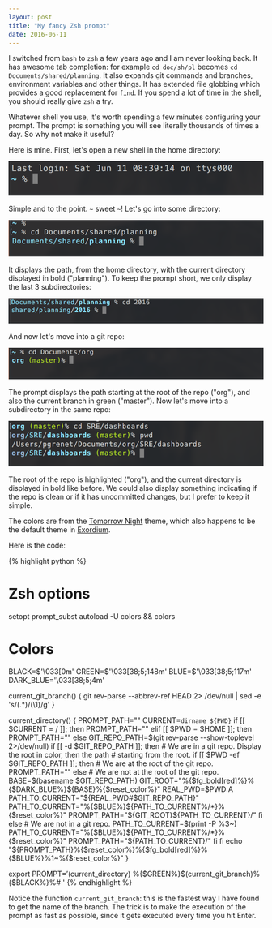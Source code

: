 ```yaml
---
layout: post
title: "My fancy Zsh prompt"
date: 2016-06-11
---
```


I switched from `bash` to `zsh` a few years ago and I am never looking back. It
has awesome tab completion: for example `cd doc/sh/pl` becomes `cd
Documents/shared/planning`. It also expands git commands and branches,
environment variables and other things. It has extended file globbing which
provides a good replacement for `find`. If you spend a lot of time in the
shell, you should really give `zsh` a try.

Whatever shell you use, it's worth spending a few minutes configuring your
prompt. The prompt is something you will see literally thousands of times a
day. So why not make it useful?

Here is mine. First, let's open a new shell in the home directory:

![zsh prompt](/assets/zsh_prompt1.png)

Simple and to the point. `~` sweet `~`! Let's go into some directory:

![zsh prompt](/assets/zsh_prompt2.png)

It displays the path, from the home directory, with the current directory
displayed in bold ("planning"). To keep the prompt short, we only display the
last 3 subdirectories:

![zsh prompt](/assets/zsh_prompt5.png)

And now let's move into a git repo:

![zsh prompt](/assets/zsh_prompt3.png)

The prompt displays the path starting at the root of the repo ("org"), and also
the current branch in green ("master"). Now let's move into a subdirectory in
the same repo:

![zsh prompt](/assets/zsh_prompt4.png)

The root of the repo is highlighted ("org"), and the current directory is
displayed in bold like before. We could also display something indicating if
the repo is clean or if it has uncommitted changes, but I prefer to keep it
simple.

The colors are from the
[Tomorrow Night](https://github.com/chriskempson/tomorrow-theme) theme, which
also happens to be the default theme in
[Exordium](https://github.com/philippe-grenet/exordium).

Here is the code:

{% highlight python %}
# Zsh options
setopt prompt_subst
autoload -U colors && colors

# Colors
BLACK=$'\033[0m'
GREEN=$'\033[38;5;148m'
BLUE=$'\033[38;5;117m'
DARK_BLUE='\033[38;5;4m'

current_git_branch() {
    git rev-parse --abbrev-ref HEAD 2> /dev/null | sed -e 's/\(.*\)/(\1)/g'
}

current_directory() {
    PROMPT_PATH=""
    CURRENT=`dirname ${PWD}`
    if [[ $CURRENT = / ]]; then
        PROMPT_PATH=""
    elif [[ $PWD = $HOME ]]; then
        PROMPT_PATH=""
    else
        GIT_REPO_PATH=$(git rev-parse --show-toplevel 2>/dev/null)
        if [[ -d $GIT_REPO_PATH ]]; then
            # We are in a git repo. Display the root in color, then the path
            # starting from the root.
            if [[ $PWD -ef $GIT_REPO_PATH ]]; then
                # We are at the root of the git repo.
                PROMPT_PATH=""
            else
                # We are not at the root of the git repo.
                BASE=$(basename $GIT_REPO_PATH)
                GIT_ROOT="%{$fg_bold[red]%}%{$DARK_BLUE%}${BASE}%{$reset_color%}"
                REAL_PWD=$PWD:A
                PATH_TO_CURRENT="${REAL_PWD#$GIT_REPO_PATH}"
                PATH_TO_CURRENT="%{$BLUE%}${PATH_TO_CURRENT%/*}%{$reset_color%}"
                PROMPT_PATH="${GIT_ROOT}${PATH_TO_CURRENT}/"
            fi
        else
            # We are not in a git repo.
            PATH_TO_CURRENT=$(print -P %3~)
            PATH_TO_CURRENT="%{$BLUE%}${PATH_TO_CURRENT%/*}%{$reset_color%}"
            PROMPT_PATH="${PATH_TO_CURRENT}/"
        fi
    fi
    echo "${PROMPT_PATH}%{$reset_color%}%{$fg_bold[red]%}%{$BLUE%}%1~%{$reset_color%}"
}

export PROMPT=$'$(current_directory) %{$GREEN%}$(current_git_branch)%{$BLACK%}%# '
{% endhighlight %}

Notice the function `current_git_branch`: this is the fastest way I have found
to get the name of the branch. The trick is to make the execution of the prompt
as fast as possible, since it gets executed every time you hit Enter.
